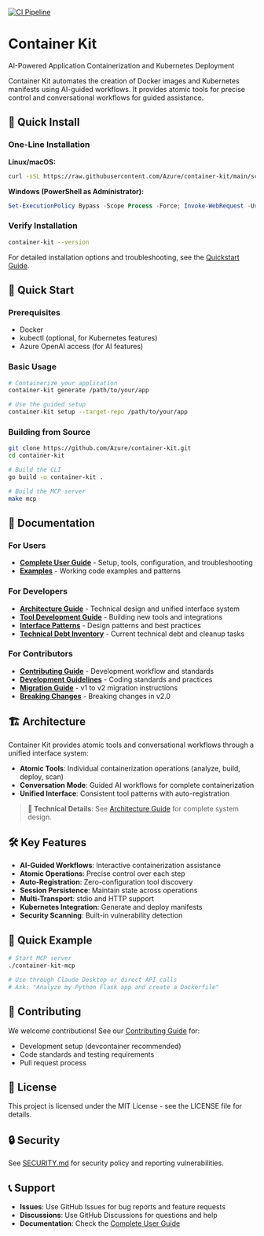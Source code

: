 [![CI Pipeline](https://github.com/Azure/container-kit/actions/workflows/ci-pipeline.yml/badge.svg)](https://github.com/Azure/container-kit/actions/workflows/ci-pipeline.yml)

# Container Kit

AI-Powered Application Containerization and Kubernetes Deployment

Container Kit automates the creation of Docker images and Kubernetes manifests using AI-guided workflows. It provides atomic tools for precise control and conversational workflows for guided assistance.

## 🚀 Quick Install

### One-Line Installation

**Linux/macOS:**
```bash
curl -sSL https://raw.githubusercontent.com/Azure/container-kit/main/scripts/install.sh | bash
```

**Windows (PowerShell as Administrator):**
```powershell
Set-ExecutionPolicy Bypass -Scope Process -Force; Invoke-WebRequest -Uri https://raw.githubusercontent.com/Azure/container-kit/main/scripts/install.ps1 -OutFile install.ps1; ./install.ps1; Remove-Item install.ps1
```

### Verify Installation
```bash
container-kit --version
```

For detailed installation options and troubleshooting, see the [Quickstart Guide](docs/quickstart.md).

## 🏃 Quick Start

### Prerequisites
- Docker
- kubectl (optional, for Kubernetes features)
- Azure OpenAI access (for AI features)

### Basic Usage
```bash
# Containerize your application
container-kit generate /path/to/your/app

# Use the guided setup
container-kit setup --target-repo /path/to/your/app
```

### Building from Source
```bash
git clone https://github.com/Azure/container-kit.git
cd container-kit

# Build the CLI
go build -o container-kit .

# Build the MCP server
make mcp
```

## 📖 Documentation

### For Users
- **[Complete User Guide](MCP_DOCUMENTATION.md)** - Setup, tools, configuration, and troubleshooting
- **[Examples](examples/)** - Working code examples and patterns

### For Developers
- **[Architecture Guide](docs/mcp-architecture.md)** - Technical design and unified interface system
- **[Tool Development Guide](docs/adding-new-tools.md)** - Building new tools and integrations
- **[Interface Patterns](docs/interface-patterns.md)** - Design patterns and best practices
- **[Technical Debt Inventory](docs/TECHNICAL_DEBT_INVENTORY.md)** - Current technical debt and cleanup tasks

### For Contributors
- **[Contributing Guide](CONTRIBUTING.md)** - Development workflow and standards
- **[Development Guidelines](DEVELOPMENT_GUIDELINES.md)** - Coding standards and practices
- **[Migration Guide](docs/migration-guide.md)** - v1 to v2 migration instructions
- **[Breaking Changes](docs/breaking-changes.md)** - Breaking changes in v2.0

## 🏗️ Architecture

Container Kit provides atomic tools and conversational workflows through a unified interface system:

- **Atomic Tools**: Individual containerization operations (analyze, build, deploy, scan)
- **Conversation Mode**: Guided AI workflows for complete containerization
- **Unified Interface**: Consistent tool patterns with auto-registration

> **📖 Technical Details**: See [Architecture Guide](docs/mcp-architecture.md) for complete system design.

## 🛠️ Key Features

- **AI-Guided Workflows**: Interactive containerization assistance
- **Atomic Operations**: Precise control over each step
- **Auto-Registration**: Zero-configuration tool discovery
- **Session Persistence**: Maintain state across operations
- **Multi-Transport**: stdio and HTTP support
- **Kubernetes Integration**: Generate and deploy manifests
- **Security Scanning**: Built-in vulnerability detection

## 🧪 Quick Example

```bash
# Start MCP server
./container-kit-mcp

# Use through Claude Desktop or direct API calls
# Ask: "Analyze my Python Flask app and create a Dockerfile"
```

## 🤝 Contributing

We welcome contributions! See our [Contributing Guide](CONTRIBUTING.md) for:
- Development setup (devcontainer recommended)
- Code standards and testing requirements
- Pull request process

## 📝 License

This project is licensed under the MIT License - see the LICENSE file for details.

## 🔒 Security

See [SECURITY.md](SECURITY.md) for security policy and reporting vulnerabilities.

## 📞 Support

- **Issues**: Use GitHub Issues for bug reports and feature requests
- **Discussions**: Use GitHub Discussions for questions and help
- **Documentation**: Check the [Complete User Guide](MCP_DOCUMENTATION.md)
